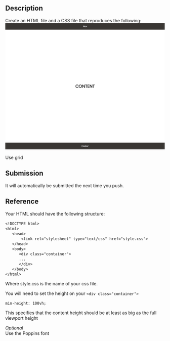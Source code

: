 ## Description

Create an HTML file and a CSS file that reproduces the following:
![goal](goal.png)

Use grid

## Submission

It will automatically be submitted the next time you push.

## Reference

Your HTML should have the following structure:

```
<!DOCTYPE html>
<html>
   <head>
       <link rel="stylesheet" type="text/css" href="style.css">
   </head>
   <body>
      <div class="container">
      ...
      </div>
   </body>
</html>
```

Where style.css is the name of your css file.

You will need to set the height on your `<div class="container">`

```
min-height: 100vh;
```

This specifies that the content height should be at least as big as the full viewport height

_Optional_  
Use the Poppins font
